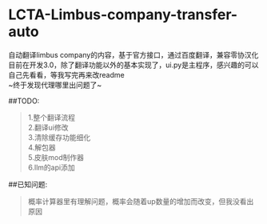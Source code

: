 # LCTA-Limbus-company-transfer-auto
自动翻译limbus company的内容，基于官方接口，通过百度翻译，兼容零协汉化  
目前在开发3.0，除了翻译功能以外的基本实现了，ui.py是主程序，感兴趣的可以自己先看看，等我写完再来改readme  
~终于发现代理哪里出问题了~  

##TODO:  
>1.整个翻译流程  
>2.翻译ui修改  
>3.清除缓存功能细化  
>4.解包器  
>5.皮肤mod制作器  
>6.llm的api添加  
  
##已知问题:
>概率计算器里有理解问题，概率会随着up数量的增加而改变，但我没看出原因